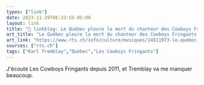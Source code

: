 ```yaml
---
types: ["link"]
date: 2023-11-29T06:33:55-05:00
layout: link
title: "🔗 linkblog: Le Québec pleure la mort du chanteur des Cowboys Fringants Karl Tremblay - rts.ch - Musiques'"
art_title: "Le Québec pleure la mort du chanteur des Cowboys Fringants Karl Tremblay - rts.ch - Musiques"
art_link: "https://www.rts.ch/info/culture/musiques/14511973-le-quebec-pleure-la-mort-du-chanteur-des-cowboys-fringants-karl-tremblay.html?rts_source=rss_t"
sources: ["rts.ch"]
tags: ["Karl Tremblay","Québec","Les Cowboys Fringants"]
---
```

J'écoute Les Cowboys Fringants depuis 2011, et Tremblay va me manquer beaucoup.
